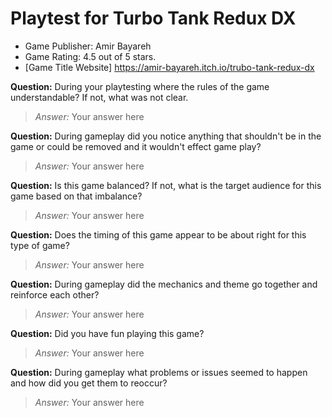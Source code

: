 # Playtest for Turbo Tank Redux DX

* Game Publisher: Amir Bayareh
* Game Rating: 4.5 out of 5 stars.
* [Game Title Website] https://amir-bayareh.itch.io/trubo-tank-redux-dx

**Question:** During your playtesting where the rules of the game understandable? If not, what was not clear.
> _Answer:_ Your answer here

**Question:** During gameplay did you notice anything that shouldn't be in the game or could be removed and it wouldn't effect game play?
> _Answer:_ Your answer here

**Question:** Is this game balanced? If not, what is the target audience for this game based on that imbalance?
> _Answer:_ Your answer here

**Question:** Does the timing of this game appear to be about right for this type of game?
> _Answer:_ Your answer here

**Question:** During gameplay did the mechanics and theme go together and reinforce each other?
> _Answer:_ Your answer here

**Question:** Did you have fun playing this game?
> _Answer:_ Your answer here

**Question:** During gameplay what problems or issues seemed to happen and how did you get them to reoccur?
> _Answer:_ Your answer here
